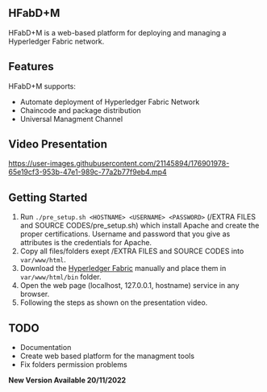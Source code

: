 ## HFabD+M

HFabD+M is a web-based platform for deploying and managing a Hyperledger Fabric network.

## Features 

HFabD+M supports:
- Automate deployment of Hyperledger Fabric Network
- Chaincode and package distribution
- Universal Managment Channel

## Video Presentation

https://user-images.githubusercontent.com/21145894/176901978-65e19cf3-953b-47e1-989c-77a2b77f9eb4.mp4

## Getting Started 
1. Run ```./pre_setup.sh <HOSTNAME> <USERNAME> <PASSWORD>``` (/EXTRA FILES and SOURCE CODES/pre_setup.sh) which install Apache and create the proper certifications. Username and password that you give as attributes is the credentials for Apache. 
2. Copy all files/folders exept /EXTRA FILES and SOURCE CODES into ```var/www/html```.
3. Download the [Hyperledger Fabric](https://hyperledger-fabric.readthedocs.io/en/latest/install.html) manually and place them in ```var/www/html/bin``` folder.
4. Open the web page (localhost, 127.0.0.1, hostname) service in any browser. 
5. Following the steps as shown on the presentation video.

## TODO
- Documentation
- Create web based platform for the managment tools
- Fix folders permission problems

**New Version Available 20/11/2022**
